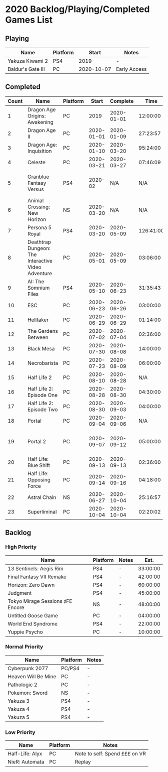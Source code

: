 # 2020 Backlog/Playing/Completed Games List

## Playing
| Name  | Platform | Start | Notes |
| - | - | - | - |
| Yakuza Kiwami 2 | PS4 | 2019 | - |
| Baldur's Gate III | PC | 2020-10-07 | Early Access |

## Completed
| Count | Name  | Platform | Start | Complete | Time | Rating | Notes |
| - | - | - | - | - | - | - | - |
| 1 | Dragon Age Origins: Awakening | PC | 2019 | 2020-01-01 | 12:00:00 | ~ | Replay |
| 2 | Dragon Age II | PC | 2020-01-01 | 2020-01-09 | 27:23:57 | ~ | - |
| 3 | Dragon Age: Inquisition | PC | 2020-01-10 | 2020-03-20 | 95:24:00 | + | - | 
| 4 | Celeste | PC |  2020-03-21 | 2020-03-27 | 07:46:09 | + | - |
| 5 | Granblue Fantasy Versus | PS4 | 2020-02 | N/A | N/A | + | Fighting Game, so can't really "complete" |
| 6 | Animal Crossing: New Horizon | NS | 2020-03-20 | N/A | N/A | + | Sim, can't really "complete" |
| 7 | Persona 5 Royal | PS4 | 2020-03-20 | 2020-05-09 | 126:41:00 | + | - |
| 8 | Deathtrap Dungeon: The Interactive Video Adventure | PC | 2020-05-01 | 2020-05-09 | 03:06:00 | + | Single Route Clear |
| 9 | AI: The Somnium Files | PS4 | 2020-05-10 | 2020-06-23 | 31:35:43 | ~ | - |
| 10 | ESC | PC | 2020-06-23 | 2020-06-26 | 03:00:00 | ~ | - |
| 11 | Helltaker | PC | 2020-06-29 | 2020-06-29 | 01:14:00 | + | Demon Girls  |
| 12 | The Gardens Between | PC | 2020-07-02 | 2020-07-04 | 02:36:00 | + | - |
| 13 | Black Mesa | PC | 2020-07-30 | 2020-08-08 | 14:00:00 | + | - |
| 14 | Necrobarista | PC | 2020-07-23 | 2020-08-09 | 06:00:00 | + | - |
| 15 | Half Life 2 | PC | 2020-08-10 | 2020-08-28 | N/A | + | Replay |
| 16 | Half Life 2: Episode One | PC | 2020-08-28 | 2020-08-30 | 04:30:00 | + | Replay |
| 17 | Half Life 2: Episode Two | PC | 2020-08-30 | 2020-09-03 | 04:00:00 | + | Replay |
| 18 | Portal | PC | 2020-09-04 | 2020-09-06 | N/A | + | Replay |
| 19 | Portal 2 | PC | 2020-09-07 | 2020-09-12 | 05:00:00 | + | Replay, Single Player Mode |
| 20 | Half Life: Blue Shift | PC | 2020-09-13 | 2020-09-13 | 02:36:00 | ~ | Replay |
| 21 | Half Life: Opposing Force | PC | 2020-09-14 | 2020-09-16 | 04:18:00 | ~ | Replay |
| 22 | Astral Chain | NS | 2020-06-27 | 2020-10-04 | 25:16:57 | + | - |
| 23 | Superliminal | PC | 2020-10-04 | 2020-10-04 | 02:20:02 | + | 🤯 |

## Backlog
### High Priority
| Name  | Platform | Notes | Est. |
| - | - | - | - |
| 13 Sentinels: Aegis Rim | PS4 | - | 33:00:00 |
| Final Fantasy VII Remake | PS4 | - | 42:00:00 |
| Horizon: Zero Dawn | PS4 | - | 60:00:00 |
| Judgment | PS4 | - | 45:00:00 |
| Tokyo Mirage Sessions ♯FE Encore | NS | - | 48:00:00 |
| Untitled Goose Game | PC | - | 04:00:00 |
| World End Syndrome | PS4 | - | 22:00:00 |
| Yuppie Psycho | PC | - | 10:00:00 |

### Normal Priority
| Name  | Platform | Notes |
| - | - | - |
| Cyberpunk 2077 | PC/PS4 | - |
| Heaven Will Be Mine | PC | - |
| Pathologic 2 | PC | - |
| Pokemon: Sword | NS | - |
| Yakuza 3 | PS4 | - |
| Yakuza 4 | PS4 | - |
| Yakuza 5 | PS4 | - |

### Low Priority
| Name  | Platform | Notes |
| - | - | - |
| Half-Life: Alyx | PC | Note to self: Spend £££ on VR |
| NieR: Automata | PC | Replay |
